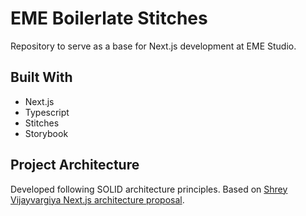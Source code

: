 # EME Boilerlate Stitches

Repository to serve as a base for Next.js development at EME Studio.

## Built With

- Next.js
- Typescript
- Stitches
- Storybook

## Project Architecture

Developed following SOLID architecture principles.
Based on [Shrey Vijayvargiya Next.js architecture proposal](https://medium.com/nerd-for-tech/building-solid-next-js-architecture-a8c6702dc67d#:~:text=Next%20JS%20is%20a%20react,solid%20NEXT%20JS%20frontend%20architecture.).
